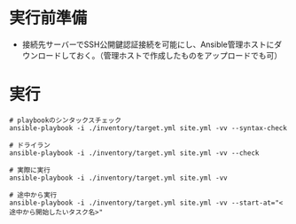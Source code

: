 # 実行前準備

- 接続先サーバーでSSH公開鍵認証接続を可能にし、Ansible管理ホストにダウンロードしておく。（管理ホストで作成したものをアップロードでも可）

# 実行

```
# playbookのシンタックスチェック
ansible-playbook -i ./inventory/target.yml site.yml -vv --syntax-check

# ドライラン
ansible-playbook -i ./inventory/target.yml site.yml -vv --check

# 実際に実行
ansible-playbook -i ./inventory/target.yml site.yml -vv

# 途中から実行
ansible-playbook -i ./inventory/target.yml site.yml -vv --start-at="<途中から開始したいタスク名>"
```

